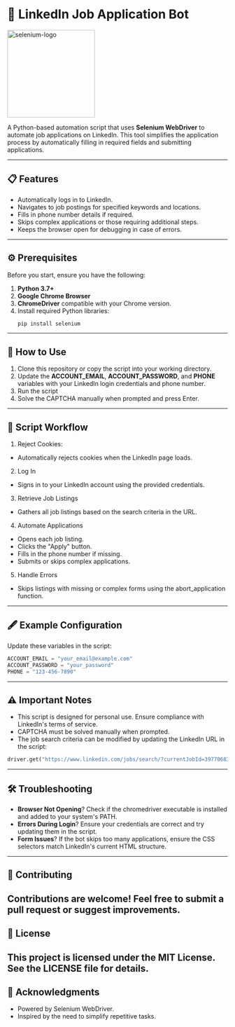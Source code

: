 # 🚀 LinkedIn Job Application Bot

<img src="https://upload.wikimedia.org/wikipedia/commons/d/d5/Selenium_Logo.png" alt="selenium-logo" width="200"/>

A Python-based automation script that uses **Selenium WebDriver** to automate job applications on LinkedIn. This tool simplifies the application process by automatically filling in required fields and submitting applications.

---

## 📋 Features

- Automatically logs in to LinkedIn.
- Navigates to job postings for specified keywords and locations.
- Fills in phone number details if required.
- Skips complex applications or those requiring additional steps.
- Keeps the browser open for debugging in case of errors.

---

## ⚙️ Prerequisites

Before you start, ensure you have the following:

1. **Python 3.7+**
2. **Google Chrome Browser**
3. **ChromeDriver** compatible with your Chrome version.
4. Install required Python libraries:
   ```bash
   pip install selenium
    ```
---
## 🚀 How to Use
1. Clone this repository or copy the script into your working directory.
2. Update the **ACCOUNT_EMAIL**, **ACCOUNT_PASSWORD**, and **PHONE** variables with your LinkedIn login credentials and phone number.
3. Run the script
4. Solve the CAPTCHA manually when prompted and press Enter.
---
## 📂 Script Workflow
1. Reject Cookies:
  - Automatically rejects cookies when the LinkedIn page loads.
2. Log In
  - Signs in to your LinkedIn account using the provided credentials.
3. Retrieve Job Listings
  - Gathers all job listings based on the search criteria in the URL.
4. Automate Applications
  - Opens each job listing.
  - Clicks the "Apply" button.
  - Fills in the phone number if missing.
  - Submits or skips complex applications.
5. Handle Errors
  - Skips listings with missing or complex forms using the abort_application function.
---
## 🖋️ Example Configuration
Update these variables in the script:
```python
ACCOUNT_EMAIL = "your_email@example.com"
ACCOUNT_PASSWORD = "your_password"
PHONE = "123-456-7890"
```
---
## ⚠️ Important Notes
- This script is designed for personal use. Ensure compliance with LinkedIn's terms of service.
- CAPTCHA must be solved manually when prompted.
- The job search criteria can be modified by updating the LinkedIn URL in the script:
```python
driver.get("https://www.linkedin.com/jobs/search/?currentJobId=3977068347&keywords=python&location=israel%2C%20Israel%2C%20Israel%20Israel")
```
---
## 🛠 Troubleshooting
- **Browser Not Opening**? Check if the chromedriver executable is installed and added to your system's PATH.
-  **Errors During Login**? Ensure your credentials are correct and try updating them in the script.
-  **Form Issues**? If the bot skips too many applications, ensure the CSS selectors match LinkedIn's current HTML structure.
---
## 🤝 Contributing
Contributions are welcome! Feel free to submit a pull request or suggest improvements.
---
## 📄 License
This project is licensed under the MIT License. See the LICENSE file for details.
---
## 🌟 Acknowledgments
- Powered by Selenium WebDriver.
- Inspired by the need to simplify repetitive tasks.
